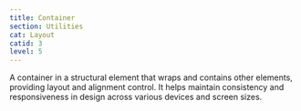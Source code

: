 ```yaml
---
title: Container
section: Utilities
cat: Layout
catid: 3
level: 5
---
```


A container in a structural element that wraps and contains other elements, providing layout and alignment control. It helps maintain consistency and responsiveness in design across various devices and screen sizes.
